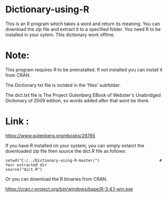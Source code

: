 # Dictionary-using-R
This is an R program which takes a word and return its meaning.
You can download the zip file and extract it to a specified folder. You need R to be installed in your sytem.
This dictionary work offline.

# Note:
This program requires R to be preinstalled. If not installed you can install it from CRAN.

The Dictionary txt file is inclded in the 'files' subfolder.

The dict.txt file is The Project Gutenberg EBook of Webster's Unabridged Dictionary of 2009 edition, so words added after that wont be there.

# Link :
https://www.gutenberg.org/ebooks/29765

If you have R installed on your system, you can simply extarct the downloaded zip file then source the dict.R file as follows:

```{r, echo = FALSE}
setwd("C:/../Dictionary-using-R-master/")                          # Your extracted dir
source("dict.R")
```
Or you can download the R binaries from CRAN.

https://cran.r-project.org/bin/windows/base/R-3.4.1-win.exe
